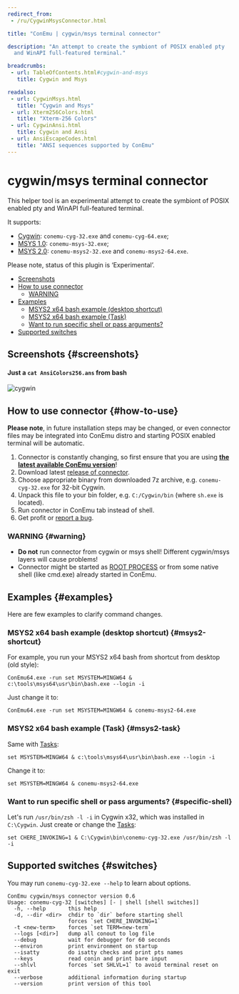 ```yaml
---
redirect_from:
 - /ru/CygwinMsysConnector.html

title: "ConEmu | cygwin/msys terminal connector"

description: "An attempt to create the symbiont of POSIX enabled pty
  and WinAPI full-featured terminal."

breadcrumbs:
 - url: TableOfContents.html#cygwin-and-msys
   title: Cygwin and Msys

readalso:
 - url: CygwinMsys.html
   title: "Cygwin and Msys"
 - url: Xterm256Colors.html
   title: "Xterm-256 Colors"
 - url: CygwinAnsi.html
   title: Cygwin and Ansi
 - url: AnsiEscapeCodes.html
   title: "ANSI sequences supported by ConEmu"
---
```


# cygwin/msys terminal connector

This helper tool is an experimental attempt to create the symbiont
of POSIX enabled pty and WinAPI full-featured terminal.

It supports:

* [Cygwin](https://www.cygwin.com/): `conemu-cyg-32.exe` and `conemu-cyg-64.exe`;
* [MSYS 1.0](http://www.mingw.org/wiki/msys): `conemu-msys-32.exe`;
* [MSYS 2.0](https://msys2.github.io/): `conemu-msys2-32.exe` and `conemu-msys2-64.exe`.

Please note, status of this plugin is ‘Experimental’.


* [Screenshots](#screenshots)
* [How to use connector](#how-to-use)
  * [WARNING](#warning)
* [Examples](#examples)
  * [MSYS2 x64 bash example (desktop shortcut)](#msys2-shortcut)
  * [MSYS2 x64 bash example (Task)](#msys2-task)
  * [Want to run specific shell or pass arguments?](#specific-shell)
* [Supported switches](#switches)



## Screenshots  {#screenshots}

#### Just a `cat AnsiColors256.ans` from bash
![cygwin](/img/cygwin-256colors.png)



## How to use connector  {#how-to-use}

**Please note**, in future installation steps may be changed,
or even connector files may be integrated into ConEmu distro
and starting POSIX enabled terminal will be automatic.

1. Connector is constantly changing, so first ensure that you are using
   <strong><a href="{{ site.fosshub }}" rel="nofollow">the latest available ConEmu version</a></strong>!
2. Download latest [release of connector](https://github.com/Maximus5/cygwin-connector/releases).
3. Choose appropriate binary from downloaded 7z archive, e.g. `conemu-cyg-32.exe` for 32-bit Cygwin.
4. Unpack this file to your bin folder, e.g. `C:/Cygwin/bin` (where `sh.exe` is located).
5. Run connector in ConEmu tab instead of shell.
6. Get profit or [report a bug](Issues.html).

### WARNING  {#warning}

* **Do not** run connector from cygwin or msys shell! Different cygwin/msys layers will cause problems!
* Connector might be started as [ROOT PROCESS](https://conemu.github.io/en/RootProcess.html) or from some native shell (like cmd.exe) already started in ConEmu.



## Examples  {#examples}

Here are few examples to clarify command changes.


### MSYS2 x64 bash example (desktop shortcut)  {#msys2-shortcut}
For example, you run your MSYS2 x64 bash from shortcut from desktop (old style):

~~~
ConEmu64.exe -run set MSYSTEM=MINGW64 & c:\tools\msys64\usr\bin\bash.exe --login -i
~~~

Just change it to:

~~~
ConEmu64.exe -run set MSYSTEM=MINGW64 & conemu-msys2-64.exe
~~~

### MSYS2 x64 bash example (Task)  {#msys2-task}
Same with [Tasks](Tasks.html):

~~~
set MSYSTEM=MINGW64 & c:\tools\msys64\usr\bin\bash.exe --login -i
~~~

Change it to:

~~~
set MSYSTEM=MINGW64 & conemu-msys2-64.exe
~~~


### Want to run specific shell or pass arguments?  {#specific-shell}

Let's run `/usr/bin/zsh -l -i` in Cygwin x32,
which was installed in `C:\Cygwin`.
Just create or change the [Tasks](Tasks.html):

~~~
set CHERE_INVOKING=1 & C:\Cygwin\bin\conemu-cyg-32.exe /usr/bin/zsh -l -i
~~~


## Supported switches  {#switches}
You may run `conemu-cyg-32.exe --help` to learn about options.

~~~
ConEmu cygwin/msys connector version 0.6
Usage: conemu-cyg-32 [switches] [- | shell [shell switches]]
  -h, --help       this help
  -d, --dir <dir>  chdir to `dir` before starting shell
                   forces `set CHERE_INVOKING=1`
  -t <new-term>    forces `set TERM=new-term`
  --logs [<dir>]   dump all conout to log file
  --debug          wait for debugger for 60 seconds
  --environ        print environment on startup
  --isatty         do isatty checks and print pts names
  --keys           read conin and print bare input
  --shlvl          forces `set SHLVL=1` to avoid terminal reset on exit
  --verbose        additional information during startup
  --version        print version of this tool
~~~

